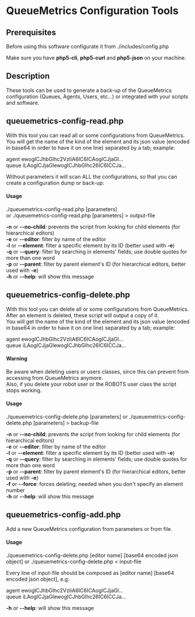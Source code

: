 QueueMetrics Configuration Tools
================================

Prerequisites
-------------

Before using this software configurate it from ./includes/config.php

Make sure you have __php5-cli__, __php5-curl__ and __php5-json__ on your machine.

Description
-----------

These tools can be used to generate a back-up of the QueueMetrics configuration (Queues, Agents, Users, etc...) or integrated with your scripts and software.

queuemetrics-config-read.php
----------------------------

With this tool you can read all or some configurations from QueueMetrics.   
You will get the name of the kind of the element and its json value (encoded in base64 in order to have it on one line) separated by a tab; example:

agent	ewogICJhbGlhc2VzIiA6IC6ICAogICJjaGl...   
queue	iLAogICJjaGlewogICJhbGlhc26IC6ICCJa...   

Without parameters it will scan ALL the configurations, so that you can create a configuration dump or back-up:


#### Usage

./queuemetrics-config-read.php [parameters]   
or
./queuemetrics-config-read.php [parameters] > output-file

__-n__ or __--no-child__: prevents the script from looking for child elements (for hierarchical editors)   
__-e__ or __--editor__:	filter by name of the editor   
__-l__ or __--element__: filter a specific element by its ID (better used with __-e__)   
__-q__ or __--query__: filter by searching in elements' fields; use double quotes for more than one word   
__-p__ or __--parent__: filter by parent element's ID (for hierarchical editors, better used with __-e__)   
__-h__ or __--help__: will show this message 

queuemetrics-config-delete.php
------------------------------

With this tool you can delete all or some configurations from QueueMetrics.   
After an element is deleted, these script will output a copy of it.   
You will get the name of the kind of the element and its json value (encoded in base64 in order to have it on one line) separated by a tab; example:

agent	ewogICJhbGlhc2VzIiA6IC6ICAogICJjaGl...   
queue	iLAogICJjaGlewogICJhbGlhc26IC6ICCJa...

#### Warning

Be aware when deleting users or users classes, since this can prevent from accessing from QueueMetrics anymore.   
Also, if you delete your robot user or the ROBOTS user class the script stops working.

#### Usage

./queuemetrics-config-delete.php [parameters]
or
./queuemetrics-config-delete.php [parameters] > backup-file

__-n__ or __--no-child__: prevents the script from looking for child elements (for hierarchical editors)   
__-e__ or __--editor__:	filter by name of the editor   
__-l__ or __--element__: filter a specific element by its ID (better used with __-e__)   
__-q__ or __--query__: filter by searching in elements' fields; use double quotes for more than one word   
__-p__ or __--parent__: filter by parent element's ID (for hierarchical editors, better used with __-e__)   
__-f__ or __--force__: forces deleting; needed when you don't specify an element number   
__-h__ or __--help__: will show this message 

queuemetrics-config-add.php
---------------------------

Add a new QueueMetrics configuration from parameters or from file.

#### Usage

./queuemetrics-config-delete.php [editor name] [base64 encoded json object]
or
./queuemetrics-config-delete.php < input-file

Every line of input-file should be composed as [editor name] [base64 encoded json object], e.g:

agent	ewogICJhbGlhc2VzIiA6IC6ICAogICJjaGl...   
queue	iLAogICJjaGlewogICJhbGlhc26IC6ICCJa...  

__-h__ or __--help__: will show this message 
